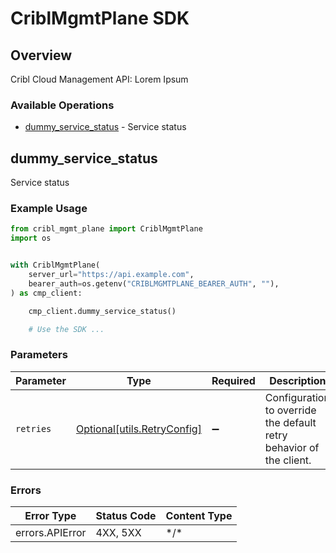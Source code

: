 # CriblMgmtPlane SDK

## Overview

Cribl Cloud Management API: Lorem Ipsum

### Available Operations

* [dummy_service_status](#dummy_service_status) - Service status

## dummy_service_status

Service status

### Example Usage

```python
from cribl_mgmt_plane import CriblMgmtPlane
import os


with CriblMgmtPlane(
    server_url="https://api.example.com",
    bearer_auth=os.getenv("CRIBLMGMTPLANE_BEARER_AUTH", ""),
) as cmp_client:

    cmp_client.dummy_service_status()

    # Use the SDK ...

```

### Parameters

| Parameter                                                           | Type                                                                | Required                                                            | Description                                                         |
| ------------------------------------------------------------------- | ------------------------------------------------------------------- | ------------------------------------------------------------------- | ------------------------------------------------------------------- |
| `retries`                                                           | [Optional[utils.RetryConfig]](../../models/utils/retryconfig.md)    | :heavy_minus_sign:                                                  | Configuration to override the default retry behavior of the client. |

### Errors

| Error Type      | Status Code     | Content Type    |
| --------------- | --------------- | --------------- |
| errors.APIError | 4XX, 5XX        | \*/\*           |